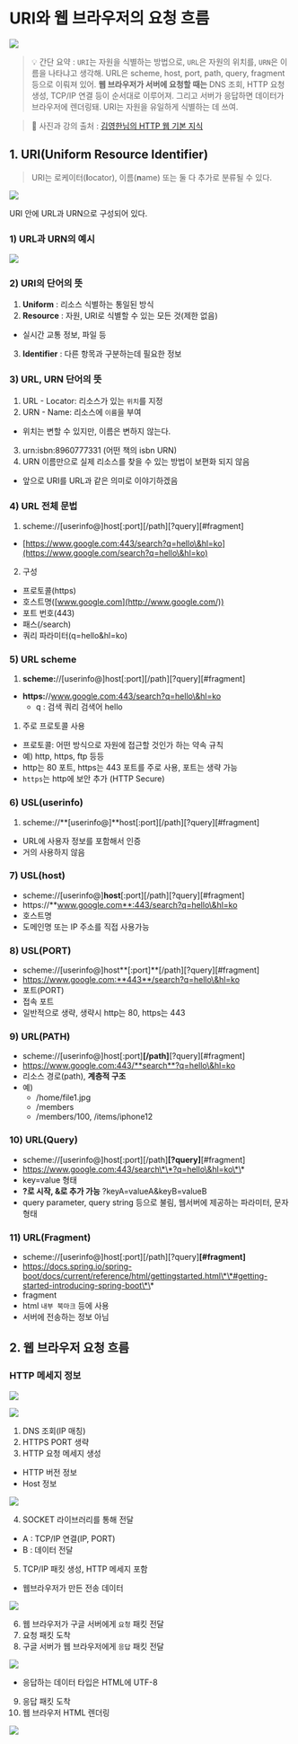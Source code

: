 # URI와 웹 브라우저의 요청 흐름

![](https://velog.velcdn.com/images/prettylee620/post/e1fcad90-9d05-433c-a9c8-040d46db17a3/image.png)

> 💡 간단 요약 : `URI`는 자원을 식별하는 방법으로, `URL`은 자원의 위치를, `URN`은 이름을 나타냐고 생각해. URL은 scheme, host, port, path, query, fragment 등으로 이뤄져 있어. **웹 브라우저가 서버에 요청할 때는** DNS 조회, HTTP 요청 생성, TCP/IP 연결 등이 순서대로 이루어져. 그리고 서버가 응답하면 데이터가 브라우저에 렌더링돼. URI는 자원을 유일하게 식별하는 데 쓰여.

> 🔗 사진과 강의 출처 : [김영한님의 HTTP 웹 기본 지식](https://www.inflearn.com/course/http-%EC%9B%B9-%EB%84%A4%ED%8A%B8%EC%9B%8C%ED%81%AC)

## 1. URI(Uniform Resource Identifier)

> URI는 로케이터(**l**ocator), 이름(**n**ame) 또는 둘 다 추가로 분류될 수 있다.

![](https://velog.velcdn.com/images/prettylee620/post/267e6e41-226e-4309-9221-de23897fa6e7/image.png)

URI 안에 URL과 URN으로 구성되어 있다.

### 1) URL과 URN의 예시

![](https://velog.velcdn.com/images/prettylee620/post/30baf40c-50cf-4e4b-b261-2a9658c8192d/image.png)

### 2) URI의 단어의 뜻

1. **Uniform** : 리소스 식별하는 통일된 방식
2. **Resource** : 자원, URI로 식별할 수 있는 모든 것(제한 없음)

* 실시간 교통 정보, 파일 등

3. **Identifier** : 다른 항목과 구분하는데 필요한 정보

### 3) URL, URN 단어의 뜻

1. URL - Locator: 리소스가 있는 `위치`를 지정
2. URN - Name: 리소스에 `이름`을 부여

* 위치는 변할 수 있지만, 이름은 변하지 않는다.

3. urn:isbn:8960777331 (어떤 책의 isbn URN)
4. URN 이름만으로 실제 리소스를 찾을 수 있는 방법이 보편화 되지 않음

* 앞으로 URI를 URL과 같은 의미로 이야기하겠음

### 4) URL 전체 문법

1. scheme://\[userinfo@]host\[:port]\[/path]\[?query]\[#fragment]

* [https://www.google.com:443/search?q=hello\&hl=ko](https://www.google.com/search?q=hello\&hl=ko)

2. 구성

* 프로토콜(https)
* 호스트명([www.google.com](http://www.google.com/))
* 포트 번호(443)
* 패스(/search)
* 쿼리 파라미터(q=hello\&hl=ko)

### 5) URL scheme

1. **scheme:**//\[userinfo@]host\[:port]\[/path]\[?query]\[#fragment]

* **https:**//www.google.com:443/search?q=hello\&hl=ko
  * q : 검색 쿼리 검색어 hello

1. 주로 프로토콜 사용

* 프로토콜: 어떤 방식으로 자원에 접근할 것인가 하는 약속 규칙
* 예) http, https, ftp 등등
* http는 80 포트, https는 443 포트를 주로 사용, 포트는 생략 가능
* `https`는 http에 보안 추가 (HTTP Secure)

### 6) USL(userinfo)

1. scheme://\*\*\[userinfo@]\*\*host\[:port]\[/path]\[?query]\[#fragment]

* URL에 사용자 정보를 포함해서 인증
* 거의 사용하지 않음

### 7) USL(host)

* scheme://\[userinfo@]**host**\[:port]\[/path]\[?query]\[#fragment]
* https://**www.google.com**:443/search?q=hello\&hl=ko
* 호스트명
* 도메인명 또는 IP 주소를 직접 사용가능

### 8) USL(PORT)

* scheme://\[userinfo@]host\*\*\[:port]\*\*\[/path]\[?query]\[#fragment]
* https://www.google.com:**443**/search?q=hello\&hl=ko
* 포트(PORT)
* 접속 포트
* 일반적으로 생략, 생략시 http는 80, https는 443

### 9) URL(PATH)

* scheme://\[userinfo@]host\[:port]**\[/path]**\[?query]\[#fragment]
* https://www.google.com:443/**search**?q=hello\&hl=ko
* 리소스 경로(path), **계층적 구조**
* 예)
  * /home/file1.jpg
  * /members
  * /members/100, /items/iphone12

### 10) URL(Query)

* scheme://\[userinfo@]host\[:port]\[/path]**\[?query]**\[#fragment]
* https://www.google.com:443/search\*\*?q=hello\&hl=ko\*\*
* key=value 형태
* **?로 시작, &로 추가 가능** ?keyA=valueA\&keyB=valueB
* query parameter, query string 등으로 불림, 웹서버에 제공하는 파라미터, 문자 형태

### 11) URL(Fragment)

* scheme://\[userinfo@]host\[:port]\[/path]\[?query]**\[#fragment]**
* https://docs.spring.io/spring-boot/docs/current/reference/html/gettingstarted.html\*\*#getting-started-introducing-spring-boot\*\*
* fragment
* html `내부 북마크` 등에 사용
* 서버에 전송하는 정보 아님

## 2. 웹 브라우저 요청 흐름

### HTTP 메세지 정보

![](https://velog.velcdn.com/images/prettylee620/post/e5c23f20-a6a3-4552-b6ea-f777d5835ce9/image.png)

![](https://velog.velcdn.com/images/prettylee620/post/b6f2afb0-1222-4ed8-8b0c-b9072106aa1b/image.png)

1. DNS 조회(IP 매칭)
2. HTTPS PORT 생략
3. HTTP 요청 메세지 생성

* HTTP 버전 정보
* Host 정보

![](https://velog.velcdn.com/images/prettylee620/post/52e175f3-fc80-42af-bcdd-db5c508dcbc2/image.png)

4. SOCKET 라이브러리를 통해 전달

* A : TCP/IP 연결(IP, PORT)
* B : 데이터 전달

5. TCP/IP 패킷 생성, HTTP 메세지 포함

* 웹브라우저가 만든 전송 데이터

![](https://velog.velcdn.com/images/prettylee620/post/8450d75b-df1d-477f-80f6-507738cf37c9/image.png)

6. 웹 브라우저가 구글 서버에게 `요청` 패킷 전달
7. 요청 패킷 도착
8. 구글 서버가 웹 브라우저에게 `응답` 패킷 전달

![](https://velog.velcdn.com/images/prettylee620/post/6ae7f1b5-3d17-4308-a41e-d7027d0c1f9e/image.png)

* 응답하는 데이터 타입은 HTML에 UTF-8

9. 응답 패킷 도착
10. 웹 브라우저 HTML 렌더링

![](https://velog.velcdn.com/images/prettylee620/post/3619a388-7dc3-458a-8e64-adf3ad169995/image.png)
